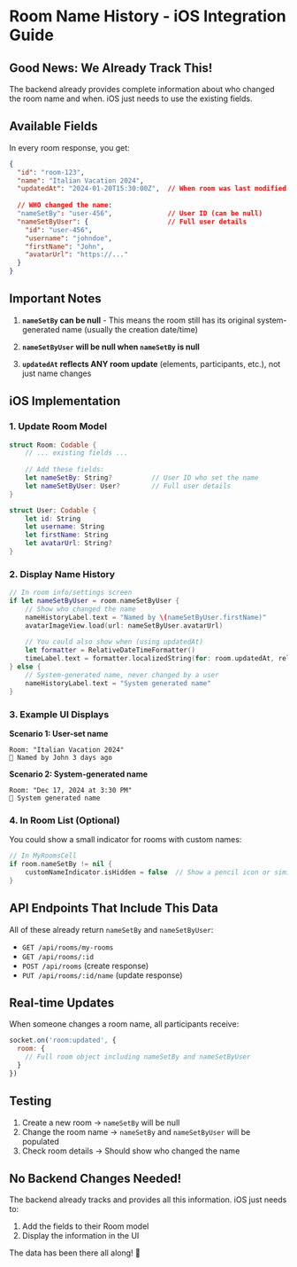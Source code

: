 # Room Name History - iOS Integration Guide

## Good News: We Already Track This!

The backend already provides complete information about who changed the room name and when. iOS just needs to use the existing fields.

## Available Fields

In every room response, you get:

```json
{
  "id": "room-123",
  "name": "Italian Vacation 2024",
  "updatedAt": "2024-01-20T15:30:00Z",  // When room was last modified
  
  // WHO changed the name:
  "nameSetBy": "user-456",              // User ID (can be null)
  "nameSetByUser": {                    // Full user details
    "id": "user-456",
    "username": "johndoe",
    "firstName": "John",
    "avatarUrl": "https://..."
  }
}
```

## Important Notes

1. **`nameSetBy` can be null** - This means the room still has its original system-generated name (usually the creation date/time)

2. **`nameSetByUser` will be null when `nameSetBy` is null**

3. **`updatedAt` reflects ANY room update** (elements, participants, etc.), not just name changes

## iOS Implementation

### 1. Update Room Model

```swift
struct Room: Codable {
    // ... existing fields ...
    
    // Add these fields:
    let nameSetBy: String?          // User ID who set the name
    let nameSetByUser: User?        // Full user details
}

struct User: Codable {
    let id: String
    let username: String
    let firstName: String
    let avatarUrl: String?
}
```

### 2. Display Name History

```swift
// In room info/settings screen
if let nameSetByUser = room.nameSetByUser {
    // Show who changed the name
    nameHistoryLabel.text = "Named by \(nameSetByUser.firstName)"
    avatarImageView.load(url: nameSetByUser.avatarUrl)
    
    // You could also show when (using updatedAt)
    let formatter = RelativeDateTimeFormatter()
    timeLabel.text = formatter.localizedString(for: room.updatedAt, relativeTo: Date())
} else {
    // System-generated name, never changed by a user
    nameHistoryLabel.text = "System generated name"
}
```

### 3. Example UI Displays

**Scenario 1: User-set name**
```
Room: "Italian Vacation 2024"
📝 Named by John 3 days ago
```

**Scenario 2: System-generated name**
```
Room: "Dec 17, 2024 at 3:30 PM"
🤖 System generated name
```

### 4. In Room List (Optional)

You could show a small indicator for rooms with custom names:

```swift
// In MyRoomsCell
if room.nameSetBy != nil {
    customNameIndicator.isHidden = false  // Show a pencil icon or similar
}
```

## API Endpoints That Include This Data

All of these already return `nameSetBy` and `nameSetByUser`:

- `GET /api/rooms/my-rooms`
- `GET /api/rooms/:id`
- `POST /api/rooms` (create response)
- `PUT /api/rooms/:id/name` (update response)

## Real-time Updates

When someone changes a room name, all participants receive:

```javascript
socket.on('room:updated', {
  room: {
    // Full room object including nameSetBy and nameSetByUser
  }
})
```

## Testing

1. Create a new room → `nameSetBy` will be null
2. Change the room name → `nameSetBy` and `nameSetByUser` will be populated
3. Check room details → Should show who changed the name

## No Backend Changes Needed!

The backend already tracks and provides all this information. iOS just needs to:
1. Add the fields to their Room model
2. Display the information in the UI

The data has been there all along! 🎉